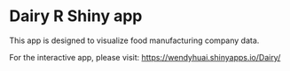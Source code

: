 # Dairy R Shiny app

This app is designed to visualize food manufacturing company data.

For the interactive app, please visit: https://wendyhuai.shinyapps.io/Dairy/

